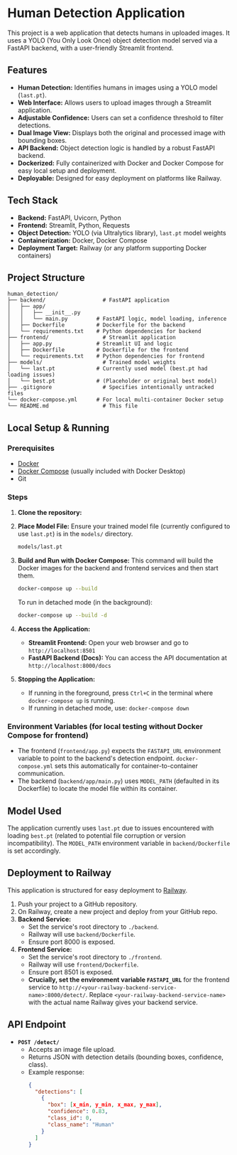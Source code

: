 # Human Detection Application

This project is a web application that detects humans in uploaded images. It uses a YOLO (You Only Look Once) object detection model served via a FastAPI backend, with a user-friendly Streamlit frontend.

## Features

-   **Human Detection:** Identifies humans in images using a YOLO model (`last.pt`).
-   **Web Interface:** Allows users to upload images through a Streamlit application.
-   **Adjustable Confidence:** Users can set a confidence threshold to filter detections.
-   **Dual Image View:** Displays both the original and processed image with bounding boxes.
-   **API Backend:** Object detection logic is handled by a robust FastAPI backend.
-   **Dockerized:** Fully containerized with Docker and Docker Compose for easy local setup and deployment.
-   **Deployable:** Designed for easy deployment on platforms like Railway.

## Tech Stack

-   **Backend:** FastAPI, Uvicorn, Python
-   **Frontend:** Streamlit, Python, Requests
-   **Object Detection:** YOLO (via Ultralytics library), `last.pt` model weights
-   **Containerization:** Docker, Docker Compose
-   **Deployment Target:** Railway (or any platform supporting Docker containers)

## Project Structure

```
human_detection/
├── backend/                  # FastAPI application
│   ├── app/
│   │   ├── __init__.py
│   │   └── main.py         # FastAPI logic, model loading, inference
│   ├── Dockerfile          # Dockerfile for the backend
│   └── requirements.txt    # Python dependencies for backend
├── frontend/                 # Streamlit application
│   ├── app.py              # Streamlit UI and logic
│   ├── Dockerfile          # Dockerfile for the frontend
│   └── requirements.txt    # Python dependencies for frontend
├── models/                   # Trained model weights
│   └── last.pt             # Currently used model (best.pt had loading issues)
│   └── best.pt             # (Placeholder or original best model)
├── .gitignore                # Specifies intentionally untracked files
└── docker-compose.yml      # For local multi-container Docker setup
└── README.md                 # This file
```

## Local Setup & Running

### Prerequisites

-   [Docker](https://www.docker.com/get-started)
-   [Docker Compose](https://docs.docker.com/compose/install/) (usually included with Docker Desktop)
-   Git

### Steps

1.  **Clone the repository:**

2.  **Place Model File:**
    Ensure your trained model file (currently configured to use `last.pt`) is in the `models/` directory.
    ```bash
    models/last.pt
    ```

3.  **Build and Run with Docker Compose:**
    This command will build the Docker images for the backend and frontend services and then start them.
    ```bash
    docker-compose up --build
    ```
    To run in detached mode (in the background):
    ```bash
    docker-compose up --build -d
    ```

4.  **Access the Application:**
    -   **Streamlit Frontend:** Open your web browser and go to `http://localhost:8501`
    -   **FastAPI Backend (Docs):** You can access the API documentation at `http://localhost:8000/docs`

5.  **Stopping the Application:**
    -   If running in the foreground, press `Ctrl+C` in the terminal where `docker-compose up` is running.
    -   If running in detached mode, use: `docker-compose down`

### Environment Variables (for local testing without Docker Compose for frontend)

-   The frontend (`frontend/app.py`) expects the `FASTAPI_URL` environment variable to point to the backend's detection endpoint. `docker-compose.yml` sets this automatically for container-to-container communication.
-   The backend (`backend/app/main.py`) uses `MODEL_PATH` (defaulted in its Dockerfile) to locate the model file within its container.

## Model Used

The application currently uses `last.pt` due to issues encountered with loading `best.pt` (related to potential file corruption or version incompatibility). The `MODEL_PATH` environment variable in `backend/Dockerfile` is set accordingly.

## Deployment to Railway

This application is structured for easy deployment to [Railway](https://railway.app/).

1.  Push your project to a GitHub repository.
2.  On Railway, create a new project and deploy from your GitHub repo.
3.  **Backend Service:**
    -   Set the service's root directory to `./backend`.
    -   Railway will use `backend/Dockerfile`.
    -   Ensure port 8000 is exposed.
4.  **Frontend Service:**
    -   Set the service's root directory to `./frontend`.
    -   Railway will use `frontend/Dockerfile`.
    -   Ensure port 8501 is exposed.
    -   **Crucially, set the environment variable `FASTAPI_URL`** for the frontend service to `http://<your-railway-backend-service-name>:8000/detect/`. Replace `<your-railway-backend-service-name>` with the actual name Railway gives your backend service.

## API Endpoint

-   **`POST /detect/`**
    -   Accepts an image file upload.
    -   Returns JSON with detection details (bounding boxes, confidence, class).
    -   Example response:
        ```json
        {
          "detections": [
            {
              "box": [x_min, y_min, x_max, y_max],
              "confidence": 0.83,
              "class_id": 0,
              "class_name": "Human"
            }
          ]
        }
        ```
